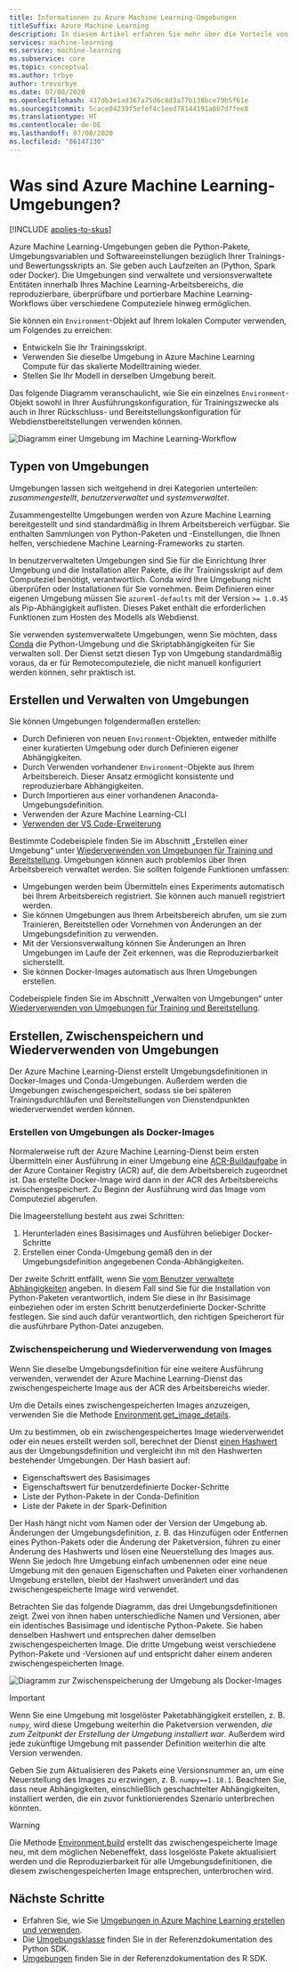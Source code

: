 ```yaml
---
title: Informationen zu Azure Machine Learning-Umgebungen
titleSuffix: Azure Machine Learning
description: In diesem Artikel erfahren Sie mehr über die Vorteile von Machine Learning-Umgebungen, die reproduzierbare, überprüfbare und portierbare Machine Learning-Abhängigkeitsdefinitionen über verschiedene Computeziele hinweg ermöglichen.
services: machine-learning
ms.service: machine-learning
ms.subservice: core
ms.topic: conceptual
ms.author: trbye
author: trevorbye
ms.date: 07/08/2020
ms.openlocfilehash: 437db3e1ad367a75d6c8d3a77b138bce79b5f61e
ms.sourcegitcommit: 5cace04239f5efef4c1eed78144191a8b7d7fee8
ms.translationtype: HT
ms.contentlocale: de-DE
ms.lasthandoff: 07/08/2020
ms.locfileid: "86147130"
---
```

# <a name="what-are-azure-machine-learning-environments"></a>Was sind Azure Machine Learning-Umgebungen?
[!INCLUDE [applies-to-skus](../../includes/aml-applies-to-basic-enterprise-sku.md)]

Azure Machine Learning-Umgebungen geben die Python-Pakete, Umgebungsvariablen und Softwareeinstellungen bezüglich Ihrer Trainings- und Bewertungsskripts an. Sie geben auch Laufzeiten an (Python, Spark oder Docker). Die Umgebungen sind verwaltete und versionsverwaltete Entitäten innerhalb Ihres Machine Learning-Arbeitsbereichs, die reproduzierbare, überprüfbare und portierbare Machine Learning-Workflows über verschiedene Computeziele hinweg ermöglichen.

Sie können ein `Environment`-Objekt auf Ihrem lokalen Computer verwenden, um Folgendes zu erreichen:
* Entwickeln Sie Ihr Trainingsskript.
* Verwenden Sie dieselbe Umgebung in Azure Machine Learning Compute für das skalierte Modelltraining wieder.
* Stellen Sie Ihr Modell in derselben Umgebung bereit.

Das folgende Diagramm veranschaulicht, wie Sie ein einzelnes `Environment`-Objekt sowohl in Ihrer Ausführungskonfiguration, für Trainingszwecke als auch in Ihrer Rückschluss- und Bereitstellungskonfiguration für Webdienstbereitstellungen verwenden können.

![Diagramm einer Umgebung im Machine Learning-Workflow](./media/concept-environments/ml-environment.png)

## <a name="types-of-environments"></a>Typen von Umgebungen

Umgebungen lassen sich weitgehend in drei Kategorien unterteilen: *zusammengestellt*, *benutzerverwaltet* und *systemverwaltet*.

Zusammengestellte Umgebungen werden von Azure Machine Learning bereitgestellt und sind standardmäßig in Ihrem Arbeitsbereich verfügbar. Sie enthalten Sammlungen von Python-Paketen und -Einstellungen, die Ihnen helfen, verschiedene Machine Learning-Frameworks zu starten. 

In benutzerverwalteten Umgebungen sind Sie für die Einrichtung Ihrer Umgebung und die Installation aller Pakete, die Ihr Trainingsskript auf dem Computeziel benötigt, verantwortlich. Conda wird Ihre Umgebung nicht überprüfen oder Installationen für Sie vornehmen. Beim Definieren einer eigenen Umgebung müssen Sie `azureml-defaults` mit der Version `>= 1.0.45` als Pip-Abhängigkeit auflisten. Dieses Paket enthält die erforderlichen Funktionen zum Hosten des Modells als Webdienst.

Sie verwenden systemverwaltete Umgebungen, wenn Sie möchten, dass [Conda](https://conda.io/docs/) die Python-Umgebung und die Skriptabhängigkeiten für Sie verwalten soll. Der Dienst setzt diesen Typ von Umgebung standardmäßig voraus, da er für Remotecomputeziele, die nicht manuell konfiguriert werden können, sehr praktisch ist.

## <a name="create-and-manage-environments"></a>Erstellen und Verwalten von Umgebungen

Sie können Umgebungen folgendermaßen erstellen:

* Durch Definieren von neuen `Environment`-Objekten, entweder mithilfe einer kuratierten Umgebung oder durch Definieren eigener Abhängigkeiten.
* Durch Verwenden vorhandener `Environment`-Objekte aus Ihrem Arbeitsbereich. Dieser Ansatz ermöglicht konsistente und reproduzierbare Abhängigkeiten.
* Durch Importieren aus einer vorhandenen Anaconda-Umgebungsdefinition.
* Verwenden der Azure Machine Learning-CLI
* [Verwenden der VS Code-Erweiterung](how-to-manage-resources-vscode.md#create-environment)

Bestimmte Codebeispiele finden Sie im Abschnitt „Erstellen einer Umgebung“ unter [Wiederverwenden von Umgebungen für Training und Bereitstellung](how-to-use-environments.md#create-an-environment). Umgebungen können auch problemlos über Ihren Arbeitsbereich verwaltet werden. Sie sollten folgende Funktionen umfassen:

* Umgebungen werden beim Übermitteln eines Experiments automatisch bei Ihrem Arbeitsbereich registriert. Sie können auch manuell registriert werden.
* Sie können Umgebungen aus Ihrem Arbeitsbereich abrufen, um sie zum Trainieren, Bereitstellen oder Vornehmen von Änderungen an der Umgebungsdefinition zu verwenden.
* Mit der Versionsverwaltung können Sie Änderungen an Ihren Umgebungen im Laufe der Zeit erkennen, was die Reproduzierbarkeit sicherstellt.
* Sie können Docker-Images automatisch aus Ihren Umgebungen erstellen.

Codebeispiele finden Sie im Abschnitt „Verwalten von Umgebungen“ unter [Wiederverwenden von Umgebungen für Training und Bereitstellung](how-to-use-environments.md#manage-environments).

## <a name="environment-building-caching-and-reuse"></a>Erstellen, Zwischenspeichern und Wiederverwenden von Umgebungen

Der Azure Machine Learning-Dienst erstellt Umgebungsdefinitionen in Docker-Images und Conda-Umgebungen. Außerdem werden die Umgebungen zwischengespeichert, sodass sie bei späteren Trainingsdurchläufen und Bereitstellungen von Dienstendpunkten wiederverwendet werden können.

### <a name="building-environments-as-docker-images"></a>Erstellen von Umgebungen als Docker-Images

Normalerweise ruft der Azure Machine Learning-Dienst beim ersten Übermitteln einer Ausführung in einer Umgebung eine [ACR-Buildaufgabe](https://docs.microsoft.com/azure/container-registry/container-registry-tasks-overview) in der Azure Container Registry (ACR) auf, die dem Arbeitsbereich zugeordnet ist. Das erstellte Docker-Image wird dann in der ACR des Arbeitsbereichs zwischengespeichert. Zu Beginn der Ausführung wird das Image vom Computeziel abgerufen.

Die Imageerstellung besteht aus zwei Schritten:

 1. Herunterladen eines Basisimages und Ausführen beliebiger Docker-Schritte
 2. Erstellen einer Conda-Umgebung gemäß den in der Umgebungsdefinition angegebenen Conda-Abhängigkeiten.

Der zweite Schritt entfällt, wenn Sie [vom Benutzer verwaltete Abhängigkeiten](https://docs.microsoft.com/python/api/azureml-core/azureml.core.environment.pythonsection?view=azure-ml-py) angeben. In diesem Fall sind Sie für die Installation von Python-Paketen verantwortlich, indem Sie diese in Ihr Basisimage einbeziehen oder im ersten Schritt benutzerdefinierte Docker-Schritte festlegen. Sie sind auch dafür verantwortlich, den richtigen Speicherort für die ausführbare Python-Datei anzugeben.

### <a name="image-caching-and-reuse"></a>Zwischenspeicherung und Wiederverwendung von Images

Wenn Sie dieselbe Umgebungsdefinition für eine weitere Ausführung verwenden, verwendet der Azure Machine Learning-Dienst das zwischengespeicherte Image aus der ACR des Arbeitsbereichs wieder. 

Um die Details eines zwischengespeicherten Images anzuzeigen, verwenden Sie die Methode [Environment.get_image_details](https://docs.microsoft.com/python/api/azureml-core/azureml.core.environment.environment?view=azure-ml-py#get-image-details-workspace-).

Um zu bestimmen, ob ein zwischengespeichertes Image wiederverwendet oder ein neues erstellt werden soll, berechnet der Dienst [einen Hashwert](https://en.wikipedia.org/wiki/Hash_table) aus der Umgebungsdefinition und vergleicht ihn mit den Hashwerten bestehender Umgebungen. Der Hash basiert auf:
 
 * Eigenschaftswert des Basisimages
 * Eigenschaftswert für benutzerdefinierte Docker-Schritte
 * Liste der Python-Pakete in der Conda-Definition
 * Liste der Pakete in der Spark-Definition 

Der Hash hängt nicht vom Namen oder der Version der Umgebung ab. Änderungen der Umgebungsdefinition, z. B. das Hinzufügen oder Entfernen eines Python-Pakets oder die Änderung der Paketversion, führen zu einer Änderung des Hashwerts und lösen eine Neuerstellung des Images aus. Wenn Sie jedoch Ihre Umgebung einfach umbenennen oder eine neue Umgebung mit den genauen Eigenschaften und Paketen einer vorhandenen Umgebung erstellen, bleibt der Hashwert unverändert und das zwischengespeicherte Image wird verwendet.

Betrachten Sie das folgende Diagramm, das drei Umgebungsdefinitionen zeigt. Zwei von ihnen haben unterschiedliche Namen und Versionen, aber ein identisches Basisimage und identische Python-Pakete. Sie haben denselben Hashwert und entsprechen daher demselben zwischengespeicherten Image. Die dritte Umgebung weist verschiedene Python-Pakete und -Versionen auf und entspricht daher einem anderen zwischengespeicherten Image.

![Diagramm zur Zwischenspeicherung der Umgebung als Docker-Images](./media/concept-environments/environment-caching.png)

>[!IMPORTANT]
> Wenn Sie eine Umgebung mit losgelöster Paketabhängigkeit erstellen, z. B. ```numpy```, wird diese Umgebung weiterhin die Paketversion verwenden, _die zum Zeitpunkt der Erstellung der Umgebung installiert war_. Außerdem wird jede zukünftige Umgebung mit passender Definition weiterhin die alte Version verwenden. 

Geben Sie zum Aktualisieren des Pakets eine Versionsnummer an, um eine Neuerstellung des Images zu erzwingen, z. B. ```numpy==1.18.1```. Beachten Sie, dass neue Abhängigkeiten, einschließlich geschachtelter Abhängigkeiten, installiert werden, die ein zuvor funktionierendes Szenario unterbrechen könnten.

> [!WARNING]
>  Die Methode [Environment.build](https://docs.microsoft.com/python/api/azureml-core/azureml.core.environment.environment?view=azure-ml-py#build-workspace--image-build-compute-none-) erstellt das zwischengespeicherte Image neu, mit dem möglichen Nebeneffekt, dass losgelöste Pakete aktualisiert werden und die Reproduzierbarkeit für alle Umgebungsdefinitionen, die diesem zwischengespeicherten Image entsprechen, unterbrochen wird.

## <a name="next-steps"></a>Nächste Schritte

* Erfahren Sie, wie Sie [Umgebungen in Azure Machine Learning erstellen und verwenden](how-to-use-environments.md).
* Die [Umgebungsklasse](https://docs.microsoft.com/python/api/azureml-core/azureml.core.environment(class)?view=azure-ml-py) finden Sie in der Referenzdokumentation des Python SDK.
* [Umgebungen](https://azure.github.io/azureml-sdk-for-r/reference/index.html#section-environments) finden Sie in der Referenzdokumentation des R SDK.
